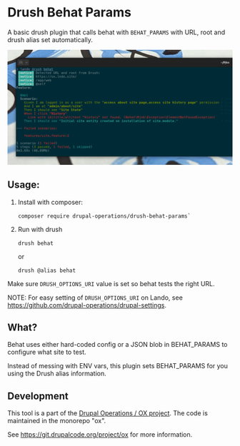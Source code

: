 # Drush Behat Params

A basic drush plugin that calls behat with `BEHAT_PARAMS` with URL, root and drush alias set automatically.

![img.png](img.png)

## Usage:

1. Install with composer:

       composer require drupal-operations/drush-behat-params`

2. Run with drush

       drush behat
    or

       drush @alias behat

Make sure `DRUSH_OPTIONS_URI` value is set so behat tests the right URL.

NOTE: For easy setting of `DRUSH_OPTIONS_URI` on Lando, see https://github.com/drupal-operations/drupal-settings. 

## What?

Behat uses either hard-coded config or a JSON blob in BEHAT_PARAMS to configure what site to test.

Instead of messing with ENV vars, this plugin sets BEHAT_PARAMS for you using the Drush alias information.

## Development

This tool is a part of the [Drupal Operations / OX project](https://drupal.org/project/ox). The code is maintained in the monorepo "ox".

See https://git.drupalcode.org/project/ox for more information.

